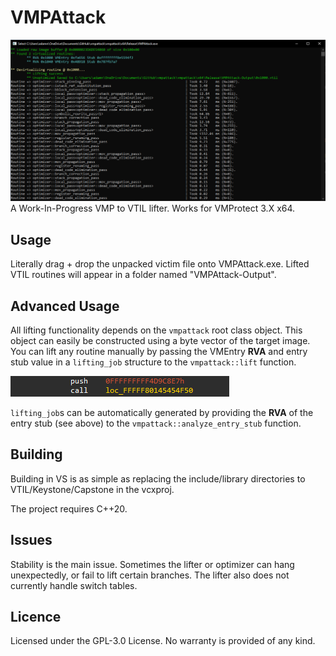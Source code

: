# VMPAttack
![alt text](https://raw.githubusercontent.com/0xnobody/vmpattack/master/screenshot.png "VMPAttack")
 A Work-In-Progress VMP to VTIL lifter.
 Works for VMProtect 3.X x64.

## Usage
 Literally drag + drop the unpacked victim file onto VMPAttack.exe.
 Lifted VTIL routines will appear in a folder named "VMPAttack-Output".

## Advanced Usage
 All lifting functionality depends on the `vmpattack` root class object. This object can easily be constructed using a byte vector of the target image.
 You can lift any routine manually by passing the VMEntry **RVA** and entry stub value in a `lifting_job` structure to the `vmpattack::lift` function.

 ![alt text](https://raw.githubusercontent.com/0xnobody/vmpattack/master/entry_stub.png "Entry Stub")
 
 `lifting_job`s can be automatically generated by providing the **RVA** of the entry stub (see above) to the `vmpattack::analyze_entry_stub` function.

## Building
 Building in VS is as simple as replacing the include/library directories to VTIL/Keystone/Capstone in the vcxproj.

 The project requires C++20.

## Issues
 Stability is the main issue. Sometimes the lifter or optimizer can hang unexpectedly, or fail to lift certain branches.
 The lifter also does not currently handle switch tables.

## Licence
 Licensed under the GPL-3.0 License. No warranty is provided of any kind.
